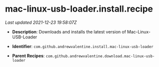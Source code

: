 # mac-linux-usb-loader.install.recipe

_Last updated 2021-12-23 19:58:07Z_

- **Description**: Downloads and installs the latest version of Mac-Linux-USB-Loader

- **Identifier**: `com.github.andrewvalentine.install.mac-linux-usb-loader`

- **Parent Recipes**: `com.github.andrewvalentine.download.mac-linux-usb-loader`
